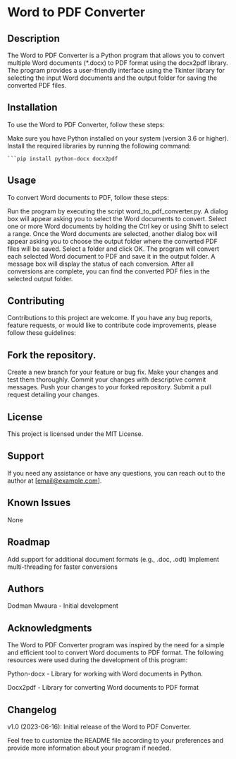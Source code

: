 # Word to PDF Converter

## Description

The Word to PDF Converter is a Python program that allows you to convert multiple Word documents (*.docx) to PDF format using the docx2pdf library. The program provides a user-friendly interface using the Tkinter library for selecting the input Word documents and the output folder for saving the converted PDF files.

## Installation

To use the Word to PDF Converter, follow these steps:

Make sure you have Python installed on your system (version 3.6 or higher).
Install the required libraries by running the following command:
    
    ```pip install python-docx docx2pdf

## Usage

To convert Word documents to PDF, follow these steps:

Run the program by executing the script word_to_pdf_converter.py.
A dialog box will appear asking you to select the Word documents to convert. Select one or more Word documents by holding the Ctrl key or using Shift to select a range.
Once the Word documents are selected, another dialog box will appear asking you to choose the output folder where the converted PDF files will be saved. Select a folder and click OK.
The program will convert each selected Word document to PDF and save it in the output folder. A message box will display the status of each conversion.
After all conversions are complete, you can find the converted PDF files in the selected output folder.

## Contributing

Contributions to this project are welcome. If you have any bug reports, feature requests, or would like to contribute code improvements, please follow these guidelines:

## Fork the repository.

Create a new branch for your feature or bug fix.
Make your changes and test them thoroughly.
Commit your changes with descriptive commit messages.
Push your changes to your forked repository.
Submit a pull request detailing your changes.

## License

This project is licensed under the MIT License.

## Support

If you need any assistance or have any questions, you can reach out to the author at [email@example.com].

## Known Issues

None

## Roadmap

Add support for additional document formats (e.g., .doc, .odt)
Implement multi-threading for faster conversions

## Authors

Dodman Mwaura - Initial development

## Acknowledgments

The Word to PDF Converter program was inspired by the need for a simple and efficient tool to convert Word documents to PDF format. The following resources were used during the development of this program:

Python-docx - Library for working with Word documents in Python.

Docx2pdf - Library for converting Word documents to PDF format

## Changelog

v1.0 (2023-06-16): Initial release of the Word to PDF Converter.

Feel free to customize the README file according to your preferences and provide more information about your program if needed.
